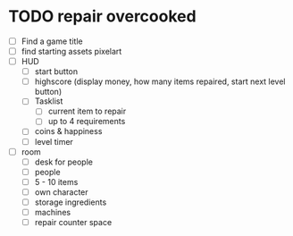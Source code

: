 # TODO repair overcooked

- [ ] Find a game title
- [ ] find starting assets pixelart
- [ ] HUD
  - [ ] start button
  - [ ] highscore (display money, how many items repaired, start next level button)
  - [ ] Tasklist
    - [ ] current item to repair
    - [ ] up to 4 requirements
  - [ ] coins & happiness
  - [ ] level timer
- [ ] room
  - [ ] desk for people
  - [ ] people
  - [ ] 5 - 10 items
  - [ ] own character
  - [ ] storage ingredients
  - [ ] machines
  - [ ] repair counter space
